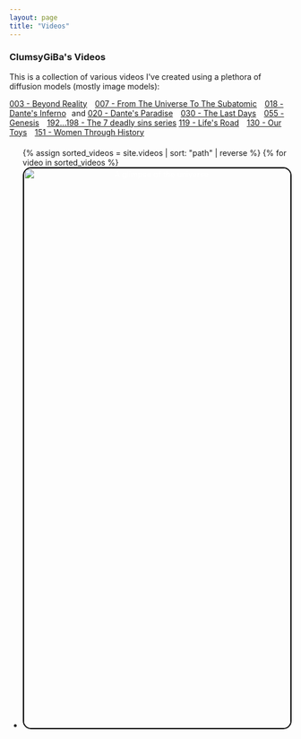 ```yaml
---
layout: page
title: "Videos"
---
```


### ClumsyGiBa's Videos

This is a collection of various videos I've created using a plethora of diffusion models (mostly image models):

<!-- Links to jump to highlighted sections -->
<div style="margin-bottom: 20px;">
  <a href="#highlight003" style="margin-right: 10px;">003 - Beyond Reality</a>
  <a href="#highlight007" style="margin-right: 10px;">007 - From The Universe To The Subatomic</a>
  <a href="#highlight018" style="margin-right: 10px;">018 - Dante's Inferno</a>and <a href="#highlight020" style="margin-right: 10px;">020 - Dante's Paradise</a>
  <a href="#highlight030" style="margin-right: 10px;">030 - The Last Days</a>
  <a href="#highlight055" style="margin-right: 10px;">055 - Genesis</a>
  <a href="#highlight192">192...198 - The 7 deadly sins series</a>
  <a href="#highlight119" style="margin-right: 10px;">119 - Life's Road</a>
  <a href="#highlight130" style="margin-right: 10px;">130 - Our Toys</a>
  <a href="#highlight151" style="margin-right: 10px;">151 - Women Through History</a>
</div>

<ul>
  {% assign sorted_videos = site.videos | sort: "path" | reverse %}
  {% for video in sorted_videos %}
    <li id="highlight{{ video.title | slice: 0, 3 | downcase }}">
    <a href="{{ video.url }}">
      <div style="position: relative; text-align: center; color: white; overflow: hidden; height: 25vh; border: 2px solid black; border-radius: 15px;">
        <!-- Background Image -->
        <img src="{{video.thumbnail}}" alt="A glimpse of the universe" style="width: 100%; height: 100%; object-fit: cover; object-position: center;" />
      
        <!-- Title on Top of the Image -->
        <h1 style="position: absolute; top: 50%; left: 50%; transform: translate(-50%, -50%); background-color: rgba(0, 0, 0, 0.5); padding: 10px; border-radius: 5px;">
          {{ video.title }} 
        </h1>
      </div>
      </a>
      
    </li>
  {% endfor %}
</ul>
